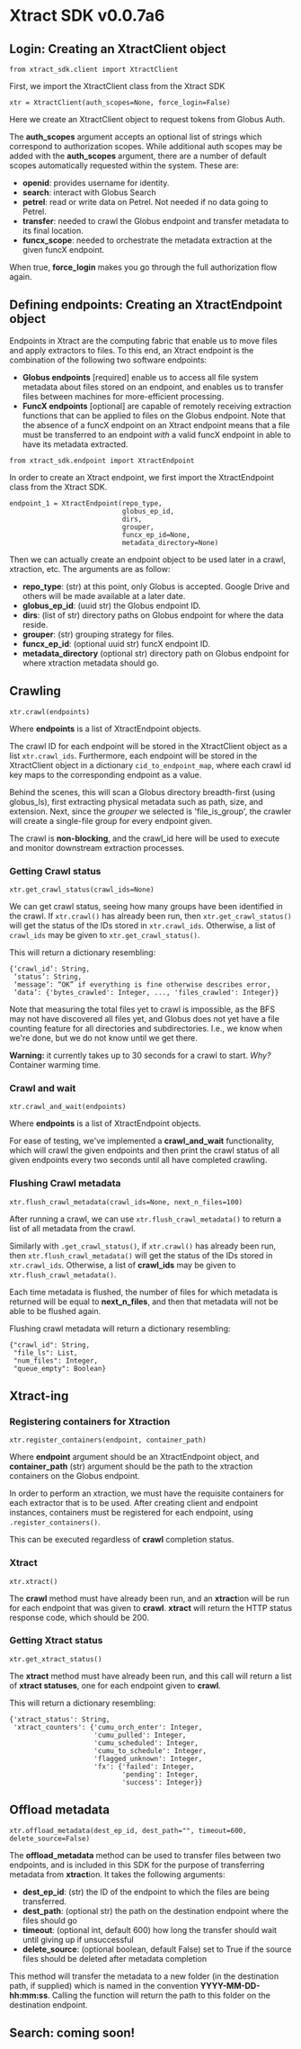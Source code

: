 # Xtract SDK v0.0.7a6

## Login: Creating an XtractClient object

`from xtract_sdk.client import XtractClient`

First, we import the XtractClient class from the Xtract SDK

`xtr = XtractClient(auth_scopes=None, force_login=False)`

Here we create an XtractClient object to request tokens from Globus Auth.

The **auth_scopes** argument accepts an optional list of strings which correspond to authorization scopes. While additional auth scopes may be added with the **auth_scopes** argument, there are a number of 
default scopes automatically requested within the system. These are: 

* **openid**: provides username for identity.
* **search**: interact with Globus Search
* **petrel**: read or write data on Petrel. Not needed if no data going to Petrel.
* **transfer**: needed to crawl the Globus endpoint and transfer metadata to its final location.
* **funcx_scope**: needed to orchestrate the metadata extraction at the given funcX endpoint.

When true, **force_login** makes you go through the full authorization flow again.

## Defining endpoints: Creating an XtractEndpoint object
Endpoints in Xtract are the computing fabric that enable us to move files and apply extractors to files. To this end, 
an Xtract endpoint is the combination of the following two software endpoints: 
* **Globus endpoints** [required] enable us to access all file system metadata about files stored on an endpoint, and enables us to transfer files between machines for more-efficient processing.
* **FuncX endpoints** [optional] are capable of remotely receiving extraction functions that can be applied to files on the Globus endpoint. Note that the absence of a funcX endpoint on an Xtract endpoint means that a file must be transferred to an endpoint *with* a valid funcX endpoint in able to have its metadata extracted.

`from xtract_sdk.endpoint import XtractEndpoint`

In order to create an Xtract endpoint, we first import the XtractEndpoint class from the Xtract SDK.

```
endpoint_1 = XtractEndpoint(repo_type,
                            globus_ep_id,                            
                            dirs, 
                            grouper,
                            funcx_ep_id=None,
                            metadata_directory=None)
```

Then we can actually create an endpoint object to be used later in a crawl, xtraction, etc. The arguments are as follow:
* **repo_type**: (str) at this point, only Globus is accepted. Google Drive and others will be made available at a later date. 
* **globus_ep_id**: (uuid str) the Globus endpoint ID.
* **dirs**: (list of str) directory paths on Globus endpoint for where the data reside.
* **grouper**: (str) grouping strategy for files.
* **funcx_ep_id**: (optional uuid str) funcX endpoint ID.
* **metadata_directory** (optional str) directory path on Globus endpoint for where xtraction metadata should go.

## Crawling

`xtr.crawl(endpoints)`

Where **endpoints** is a list of XtractEndpoint objects.

The crawl ID for each endpoint will be stored in the XtractClient object as a list `xtr.crawl_ids`. Furthermore, each endpoint will be stored in the XtractClient object in a dictionary `cid_to_endpoint_map`, where each crawl id key maps to the corresponding endpoint as a value.

Behind the scenes, this will scan a Globus directory breadth-first (using globus_ls), first extracting physical metadata such as path, size, and extension. Next, since the *grouper* we selected is 'file_is_group', the crawler will create a single-file group for every endpoint given. 

The crawl is **non-blocking**, and the crawl_id here will be used to execute and monitor downstream extraction processes. 

### Getting Crawl status

`xtr.get_crawl_status(crawl_ids=None)`

We can get crawl status, seeing how many groups have been identified in the crawl. If `xtr.crawl()` has already been run, then `xtr.get_crawl_status()` will get the status of the IDs stored in `xtr.crawl_ids`. Otherwise, a list of `crawl_ids` may be given to `xtr.get_crawl_status()`.

This will return a dictionary resembling: 
```
{‘crawl_id’: String,
 ‘status’: String, 
 ‘message’: “OK” if everything is fine otherwise describes error,
 ‘data’: {'bytes_crawled': Integer, ..., 'files_crawled': Integer}}
```

Note that measuring the total files yet to crawl is impossible, as the BFS may not have discovered all files yet, and Globus does not yet have a file counting feature for all directories and subdirectories. I.e., we know when we're done, but we do not know until we get there. 

**Warning:** it currently takes up to 30 seconds for a crawl to start. *Why?* Container warming time. 

### Crawl and wait

`xtr.crawl_and_wait(endpoints)`

Where **endpoints** is a list of XtractEndpoint objects.

For ease of testing, we've implemented a **crawl_and_wait** functionality, which will crawl the given endpoints and then print the crawl status of all given endpoints every two seconds until all have completed crawling.

### Flushing Crawl metadata

`xtr.flush_crawl_metadata(crawl_ids=None, next_n_files=100)`

After running a crawl, we can use `xtr.flush_crawl_metadata()` to return a list of all metadata from the crawl. 

Similarly with `.get_crawl_status()`, if `xtr.crawl()` has already been run, then `xtr.flush_crawl_metadata()` will get the status of the IDs stored in `xtr.crawl_ids`. Otherwise, a list of **crawl_ids** may be given to `xtr.flush_crawl_metadata()`.

Each time metadata is flushed, the number of files for which metadata is returned will be equal to **next_n_files**, and then that metadata will not be able to be flushed again.  

Flushing crawl metadata will return a dictionary resembling:
```
{"crawl_id": String,
 "file_ls": List,
 "num_files": Integer,
 "queue_empty": Boolean}
```

## Xtract-ing

### Registering containers for Xtraction

`xtr.register_containers(endpoint, container_path)`

Where **endpoint** argument should be an XtractEndpoint object, and **container_path** (str) argument should be the path to the xtraction containers on the Globus endpoint.


In order to perform an xtraction, we must have the requisite containers for each extractor that is to be used. After creating client and endpoint instances, containers must be registered for each endpoint, using `.register_containers()`. 

This can be executed regardless of **crawl** completion status.

### Xtract

`xtr.xtract()`

The **crawl** method must have already been run, and an **xtract**ion will be run for each endpoint that was given to **crawl**. **xtract** will return the HTTP status response code, which should be 200.

### Getting Xtract status

`xtr.get_xtract_status()`

The **xtract** method must have already been run, and this call will return a list of **xtract statuses**, one for each endpoint given to **crawl**.

This will return a dictionary resembling:

```
{'xtract_status': String,
 'xtract_counters': {'cumu_orch_enter': Integer, 
                     'cumu_pulled': Integer, 
                     'cumu_scheduled': Integer, 
                     'cumu_to_schedule': Integer, 
                     'flagged_unknown': Integer, 
                     'fx': {'failed': Integer, 
                            'pending': Integer, 
                            'success': Integer}}
```

## Offload metadata

`xtr.offload_metadata(dest_ep_id, dest_path="", timeout=600, delete_source=False)`

The **offload_metadata** method can be used to transfer files between two endpoints, and is included in this SDK for the purpose of transferring metadata from **xtract**ion. It takes the following arguments:
* **dest_ep_id**: (str) the ID of the endpoint to which the files are being transferred.
* **dest_path**: (optional str) the path on the destination endpoint where the files should go
* **timeout**: (optional int, default 600) how long the transfer should wait until giving up if unsuccessful
* **delete_source**: (optional boolean, default False) set to True if the source files should be deleted after metadata completion

This method will transfer the metadata to a new folder (in the destination path, if supplied) which is named in the convention **YYYY-MM-DD-hh:mm:ss**. Calling the function will return the path to this folder on the destination endpoint.

## Search: coming soon! 
